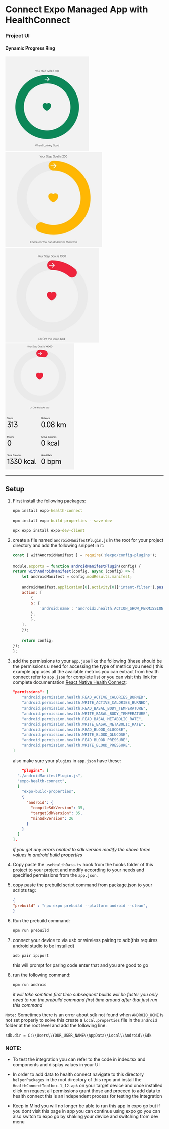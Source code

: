# Connect Expo Managed App with HealthConnect

### Project UI

#### Dynamic Progress Ring
<img src="https://github.com/diem0n/watchintg/blob/main/assets/images/ring-green.jpg?raw=true" alt="Ring Green" height="300" >
<img src="https://github.com/diem0n/watchintg/blob/main/assets/images/ring-yellow.jpg?raw=true" alt="Ring Yellow" height="300" >
<img src="https://github.com/diem0n/watchintg/blob/main/assets/images/ring-red.jpg?raw=true" alt="Ring Red" height="300">

<img src="https://github.com/diem0n/watchintg/blob/main/assets/images/metrics.jpg?raw=true" alt="Metrics" height="400" >


-----------------------------------------
## Setup 

1. First install the following packages:

    ```cmd
    npm install expo-health-connect
    ```

    ```cmd
    npm install expo-build-properties --save-dev
    ```

    ```cmd
    npx expo install expo-dev-client
    ```

2. create a file named `androidManifestPlugin.js` in the root for your project directory and add the following snippet in it:

    ```javascript
    const { withAndroidManifest } = require('@expo/config-plugins');

    module.exports = function androidManifestPlugin(config) {
    return withAndroidManifest(config, async (config) => {
        let androidManifest = config.modResults.manifest;

        androidManifest.application[0].activity[0]['intent-filter'].push({
        action: [
            {
            $: {
                'android:name': 'androidx.health.ACTION_SHOW_PERMISSIONS_RATIONALE',
            },
            },
        ],
        });

        return config;
    });
    };
    ```

3. add the permissions to your `app.json` like the following (these should be the permissions u need for accessing the type of metrics you need ) this example app uses all the available metrics you can extract from health connect refer to `app.json` for complete list or you can visit this link for complete documentation  [React Native Health Connect](https://matinzd.github.io/react-native-health-connect/docs/get-started/):

    ```json
    "permissions": [
        "android.permission.health.READ_ACTIVE_CALORIES_BURNED",
        "android.permission.health.WRITE_ACTIVE_CALORIES_BURNED",
        "android.permission.health.READ_BASAL_BODY_TEMPERATURE",
        "android.permission.health.WRITE_BASAL_BODY_TEMPERATURE",
        "android.permission.health.READ_BASAL_METABOLIC_RATE",
        "android.permission.health.WRITE_BASAL_METABOLIC_RATE",
        "android.permission.health.READ_BLOOD_GLUCOSE",
        "android.permission.health.WRITE_BLOOD_GLUCOSE",
        "android.permission.health.READ_BLOOD_PRESSURE",
        "android.permission.health.WRITE_BLOOD_PRESSURE",
    ]
    ```
    
    also make sure your `plugins` in `app.json` have these:

    ```json
        "plugins": [
      "./androidManifestPlugin.js",
      "expo-health-connect",
      [
        "expo-build-properties",
        {
          "android": {
            "compileSdkVersion": 35,
            "targetSdkVersion": 35,
            "minSdkVersion": 26
          }
        }
      ]
    ],
    ```
    *if you get any errors related to sdk version modify the above three values in android build properties*
4. Copy paste the `useHealthData.ts` hook from the hooks folder of this project to your project 
   and modify according to your needs and specified permissions from the  `app.json`.

5. copy paste the prebuild script command from package.json to your scripts tag:

    ```json
    {
    "prebuild" : "npx expo prebuild --platform android --clean",
    }
    ```

6. Run the prebuild command:

    ```cmd
    npm run prebuild 
    ```

7. connect your device to via usb or wireless pairing to adb(this requires android studio to be installed)

    ```cmd
    adb pair ip:port
    ```

    this will prompt for paring code enter that and you are good to go 


8. run the following command:
    ```cmd
   npm run android 
   ```
   *it will take somtime first time subsequent builds will be faster you only need to run the prebuild command first time around after that just run this command*

`Note:`
Sometimes there is an error about sdk not found when `ANDROID_HOME` is not set properly to solve this create a `local.properties` file in the `android` folder at the root level and add the following line:

```properties 
sdk.dir = C:\\Users\\YOUR_USER_NAME\\AppData\\Local\\Android\\Sdk
```

### NOTE:

- To test the integration you can refer to the code in index.tsx and components and display values in your UI 

- In order to add data to health connect navigate to this directory `helperPackages` in the root directory of this repo and install the `HealthConnectToolbox-1_12.apk` on your target device and once installed click on request all permissions grant those and proceed to add data to health connect this is an independent process for testing the integration

- Keep in Mind you will no longer be able to run this app in expo go but if you dont visit this page in app you can continue using expo go you can also switch to expo go by shaking your device and switching from dev menu